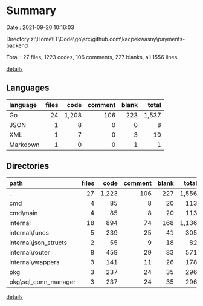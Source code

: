 # Summary

Date : 2021-09-20 10:16:03

Directory z:\Home\IT\Code\go\src\github.com\kacpekwasny\payments-backend

Total : 27 files,  1223 codes, 106 comments, 227 blanks, all 1556 lines

[details](details.md)

## Languages
| language | files | code | comment | blank | total |
| :--- | ---: | ---: | ---: | ---: | ---: |
| Go | 24 | 1,208 | 106 | 223 | 1,537 |
| JSON | 1 | 8 | 0 | 0 | 8 |
| XML | 1 | 7 | 0 | 3 | 10 |
| Markdown | 1 | 0 | 0 | 1 | 1 |

## Directories
| path | files | code | comment | blank | total |
| :--- | ---: | ---: | ---: | ---: | ---: |
| . | 27 | 1,223 | 106 | 227 | 1,556 |
| cmd | 4 | 85 | 8 | 20 | 113 |
| cmd\main | 4 | 85 | 8 | 20 | 113 |
| internal | 18 | 894 | 74 | 168 | 1,136 |
| internal\funcs | 5 | 239 | 25 | 41 | 305 |
| internal\json_structs | 2 | 55 | 9 | 18 | 82 |
| internal\router | 8 | 459 | 29 | 83 | 571 |
| internal\wrappers | 3 | 141 | 11 | 26 | 178 |
| pkg | 3 | 237 | 24 | 35 | 296 |
| pkg\sql_conn_manager | 3 | 237 | 24 | 35 | 296 |

[details](details.md)